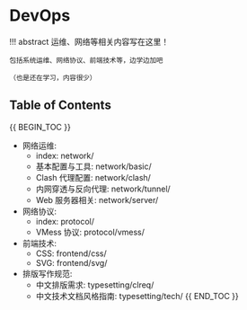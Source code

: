 # DevOps

!!! abstract 
    运维、网络等相关内容写在这里！

    包括系统运维、网络协议、前端技术等，边学边加吧

    （也是还在学习，内容很少）

## Table of Contents

{{ BEGIN_TOC }}
- 网络运维:
    - index: network/
    - 基本配置与工具: network/basic/
    - Clash 代理配置: network/clash/
    - 内网穿透与反向代理: network/tunnel/
    - Web 服务器相关: network/server/
- 网络协议:
    - index: protocol/
    - VMess 协议: protocol/vmess/
- 前端技术:
    - CSS: frontend/css/
    - SVG: frontend/svg/
- 排版写作规范:
    - 中文排版需求: typesetting/clreq/
    - 中文技术文档风格指南: typesetting/tech/
{{ END_TOC }}
